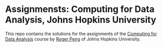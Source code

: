 Assignmensts: Computing for Data Analysis, Johns Hopkins University
===================================================================

This repo contains the solutions for the assignments of the [Computing for Data Analysis](https://www.coursera.org/course/compdata) course by [Roger Peng](https://www.coursera.org/instructor/~314) of Johns Hopkins University.
